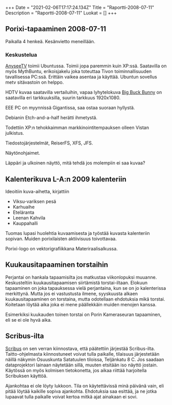 +++
Date = "2021-02-06T17:17:24.134Z"
Title = "Raportti-2008-07-11"
Description = "Raportti-2008-07-11"
Luokat = []
+++

Porixi-tapaaminen 2008-07-11
----------------------------

Paikalla 4 henkeä. Kesänvietto meneillään.

### Keskustelua

[AnyseeTV](http://www.anysee.fi/) toimii Ubuntussa. Toimii jopa
paremmin kuin XP:ssä. Saatavilla on myös MythBuntu, erikoisjakelu joka
toteuttaa Tivon toiminnallisuuden tavallisessa PC:ssä. Erittäin vaikea
asentaa ja käyttää. Ubuntun sovellus metv sitävastoin on helppo.

HDTV kuvaa saatavilla vertailuihin, vapaa lyhytelokuva [Big Buck Bunny](http://www.bigbuckbunny.org/)
on saatavilla eri tarkkuuksilla, suurin tarkkuus 1920x1080.

EEE PC on myynnissä Gigantissa, saa ostaa suoraan hyllystä.

Debianin Etch-and-a-half herätti ihmetystä.

Todettiin XP:n tehokkaimman markkinointitempauksen olleen Vistan
julkistus.

Tiedostojärjestelmät, ReiserFS, XFS, JFS.

Näytönohjaimet.

Läppäri ja ulkoinen näyttö, mitä tehdä jos molempiin ei saa kuvaa?

Kalenterikuva L-A:n 2009 kalenteriin
------------------------------------

Ideoitiin kuva-aihetta, kirjattiin

-   Viksu-variksen pesä
-   Karhuaihe
-   Eteläranta
-   Leenan Kahvila
-   Kauppahalli

Tuomas lupasi huolehtia kuvaamisesta ja työstää kuvasta kalenteriin
sopivan. Muiden porixilaisten aktiivisuus toivottavaa.

Porixi-logo on vektorigrafiikkana Materiraalisalkussa.

Kuukausitapaaminen torstaihin
-----------------------------

Perjantai on hankala tapaamisilta jos matkustaa viikonlopuksi muuanne.
Keskusteltiin kuukausitapaamisen siirtämistä torstai-iltaan. Elokuun
tapaaminen on joka tapauksessa vielä perjantaina, kun se on jo
kalenterissa merkittynä. Mutta jos ei vastustusta ilmene, syyskuusta
alkaen kuukausitapaaminen on torstaina, mutta odotellaan ehdotuksia mikä
torstai. Koitetaan löytää aika joka ei mene päällekkäin muiden menojen
kanssa.

Esimerkiksi kuukauden toinen torstai on Porin Kameraseuran tapaaminen,
eli se ei ole hyvä aika.

Scribus-ilta
------------

[Scribus](http://www.scribus.net/) on sen verran kiinnostava, että
päätettiin järjestää Scribus-ilta. Taitto-ohjelmasta kiinnostuneet
voivat tulla paikalle, tilaisuus järjestetään näillä näkymin Osuuskunta
Satatuulen tiloissa, Teljänkatu 8 C. Jos saadaan dataprojektori lainaan
näytetään sillä, muuten etsitään iso näyttö jostain. Käytössä on myös
kolmisen tietokonetta, jos aikaa riittää harjoitella Scribuksen käyttöä.

Ajankohtaa ei ole löyty lukkoon. Tila on käytettävissä minä päivänä
vain, eli pitää löytää kaikille sopiva ajankohta. Ehdotuksia saa
esittää, ja ne jotka lupaavat tulla paikalle voivat kertoa mitkä ajat
ainakaan ei sovi.

